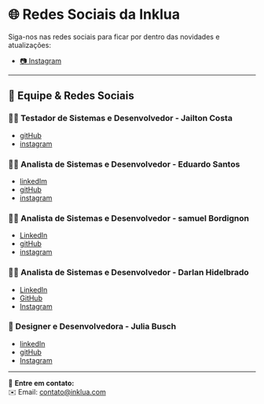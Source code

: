 # 🌐 Redes Sociais da Inklua

Siga-nos nas redes sociais para ficar por dentro das novidades e atualizações:

- [📷 Instagram](https://www.instagram.com/inkluaticket/)

---

## 👥 Equipe & Redes Sociais

### 👨‍💻 Testador de Sistemas e Desenvolvedor - Jailton Costa    
- [gitHub](https://github.com/jailton-costa)
- [instagram](https://www.instagram.com/jailton_costa_3/)  

### 🧑‍💻 Analista de Sistemas e Desenvolvedor - Eduardo Santos  
- [linkedIm](https://www.linkedin.com/in/eduardo-santos-b4894834b/)  
- [gitHub](https://github.com/eduardos4antos)  
- [instagram](https://www.instagram.com/001.eduardo/)  

### 🧑‍💻 Analista de Sistemas e Desenvolvedor - samuel Bordignon  
- [LinkedIn](https://www.linkedin.com/feed/?trk=guest_homepage-basic_nav-header-signin)  
- [gitHub](https://github.com/samuel-bordignon)
- [instagram](https://www.instagram.com/samuel_sem_r/)  

### 🧑‍💻 Analista de Sistemas e Desenvolvedor - Darlan Hidelbrado
- [LinkedIn](https://www.linkedin.com/in/darlan-hildebrando-7b3a44312/)  
- [GitHub](https://github.com/DarlanHildebrando)  
- [Instagram](https://www.instagram.com/darlan_hildebrando/)  

### 🎨 Designer e Desenvolvedora - Julia Busch  
- [linkedIn](https://www.linkedin.com/in/j%C3%BAlia-bandeira-busch-7525842b6/)  
- [gitHub](https://github.com/BuschJulia)  
- [Instagram](https://instagram.com/juliabusch)  

---

🔗 **Entre em contato:**  
✉️ Email: contato@inklua.com  
  
